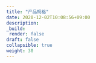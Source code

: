 ```yaml
---
title: "产品规格"
date: 2020-12-02T10:08:56+09:00
description:
_build:
 render: false 
draft: false
collapsible: true
weight: 30
---
```


